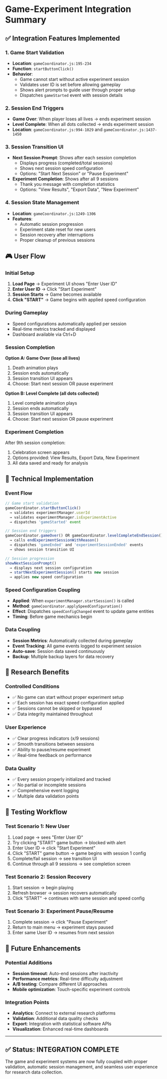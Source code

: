 # Game-Experiment Integration Summary

## ✅ Integration Features Implemented

### 1. **Game Start Validation**
- **Location**: `gameCoordinator.js:195-234`
- **Function**: `startButtonClick()`
- **Behavior**: 
  - Game cannot start without active experiment session
  - Validates user ID is set before allowing gameplay
  - Shows alert prompts to guide user through proper setup
  - Dispatches `gameStarted` event with session details

### 2. **Session End Triggers**
- **Game Over**: When player loses all lives → ends experiment session
- **Level Complete**: When all dots collected → ends experiment session  
- **Location**: `gameCoordinator.js:994-1029` and `gameCoordinator.js:1437-1450`

### 3. **Session Transition UI**
- **Next Session Prompt**: Shows after each session completion
  - Displays progress (completed/total sessions)
  - Shows next session speed configuration
  - Options: "Start Next Session" or "Pause Experiment"
- **Experiment Completion**: Shows after all 9 sessions
  - Thank you message with completion statistics
  - Options: "View Results", "Export Data", "New Experiment"

### 4. **Session State Management**
- **Location**: `gameCoordinator.js:1249-1306`
- **Features**:
  - Automatic session progression
  - Experiment state reset for new users
  - Session recovery after interruptions
  - Proper cleanup of previous sessions

## 🎮 User Flow

### Initial Setup
1. **Load Page** → Experiment UI shows "Enter User ID"
2. **Enter User ID** → Click "Start Experiment" 
3. **Session Starts** → Game becomes available
4. **Click "START"** → Game begins with applied speed configuration

### During Gameplay
- Speed configurations automatically applied per session
- Real-time metrics tracked and displayed
- Dashboard available via Ctrl+D

### Session Completion
**Option A: Game Over (lose all lives)**
1. Death animation plays
2. Session ends automatically
3. Session transition UI appears
4. Choose: Start next session OR pause experiment

**Option B: Level Complete (all dots collected)**
1. Level complete animation plays  
2. Session ends automatically
3. Session transition UI appears
4. Choose: Start next session OR pause experiment

### Experiment Completion
After 9th session completion:
1. Celebration screen appears
2. Options provided: View Results, Export Data, New Experiment
3. All data saved and ready for analysis

## 🔧 Technical Implementation

### Event Flow
```javascript
// Game start validation
gameCoordinator.startButtonClick() 
  → validates experimentManager.userId
  → validates experimentManager.isExperimentActive
  → dispatches 'gameStarted' event

// Session end triggers  
gameCoordinator.gameOver() OR gameCoordinator.levelCompleteEndSession()
  → calls endExperimentSessionWithReason()
  → dispatches 'gameEnded' and 'experimentSessionEnded' events
  → shows session transition UI

// Session progression
showNextSessionPrompt() 
  → displays next session configuration
  → startNextExperimentSession() starts new session
  → applies new speed configuration
```

### Speed Configuration Coupling
- **Applied**: When `experimentManager.startSession()` is called
- **Method**: `gameCoordinator.applySpeedConfiguration()`
- **Effect**: Dispatches `speedConfigChanged` event to update game entities
- **Timing**: Before game mechanics begin

### Data Coupling
- **Session Metrics**: Automatically collected during gameplay
- **Event Tracking**: All game events logged to experiment session
- **Auto-save**: Session data saved continuously
- **Backup**: Multiple backup layers for data recovery

## 🎯 Research Benefits

### Controlled Conditions
- ✅ No game can start without proper experiment setup
- ✅ Each session has exact speed configuration applied
- ✅ Sessions cannot be skipped or bypassed
- ✅ Data integrity maintained throughout

### User Experience
- ✅ Clear progress indicators (x/9 sessions)
- ✅ Smooth transitions between sessions
- ✅ Ability to pause/resume experiment
- ✅ Real-time feedback on performance

### Data Quality  
- ✅ Every session properly initialized and tracked
- ✅ No partial or incomplete sessions
- ✅ Comprehensive event logging
- ✅ Multiple data validation points

## 🧪 Testing Workflow

### Test Scenario 1: New User
1. Load page → sees "Enter User ID" 
2. Try clicking "START" game button → blocked with alert
3. Enter User ID → click "Start Experiment"
4. Click "START" game button → game begins with session 1 config
5. Complete/fail session → see transition UI
6. Continue through all 9 sessions → see completion screen

### Test Scenario 2: Session Recovery
1. Start session → begin playing
2. Refresh browser → session recovers automatically  
3. Click "START" → continues with same session and speed config

### Test Scenario 3: Experiment Pause/Resume
1. Complete session → click "Pause Experiment"
2. Return to main menu → experiment stays paused
3. Enter same User ID → resumes from next session

## 🔮 Future Enhancements

### Potential Additions
- **Session timeout**: Auto-end sessions after inactivity
- **Performance metrics**: Real-time difficulty adjustment  
- **A/B testing**: Compare different UI approaches
- **Mobile optimization**: Touch-specific experiment controls

### Integration Points
- **Analytics**: Connect to external research platforms
- **Validation**: Additional data quality checks
- **Export**: Integration with statistical software APIs
- **Visualization**: Enhanced real-time dashboards

---

## ✅ Status: **INTEGRATION COMPLETE**

The game and experiment systems are now fully coupled with proper validation, automatic session management, and seamless user experience for research data collection.